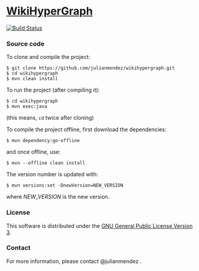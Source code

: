 # [WikiHyperGraph](https://julianmendez.github.io/wikihypergraph/)

[![Build Status](https://travis-ci.org/julianmendez/wikihypergraph.png?branch=master)](https://travis-ci.org/julianmendez/wikihypergraph)


### Source code

To clone and compile the project:
```
$ git clone https://github.com/julianmendez/wikihypergraph.git
$ cd wikihypergraph
$ mvn clean install
```

To run the project (after compiling it):
```
$ cd wikihypergraph
$ mvn exec:java
```
(this means, `cd` twice after cloning)

To compile the project offline, first download the dependencies:
```
$ mvn dependency:go-offline
```
and once offline, use:
```
$ mvn --offline clean install
```

The version number is updated with:
```
$ mvn versions:set -DnewVersion=NEW_VERSION
```
where *NEW_VERSION* is the new version.


### License

This software is distributed under the [GNU General Public License Version 3](https://www.gnu.org/licenses/gpl-3.0.txt).


### Contact

For more information, please contact @julianmendez .

